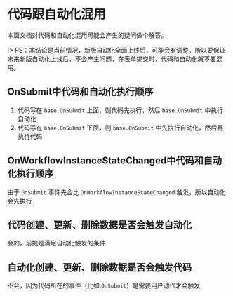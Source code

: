 # 代码跟自动化混用

本篇文档对代码和自动化混用可能会产生的疑问做个解答。

!> PS：本结论是当前情况，新版自动化全面上线后，可能会有调整。所以要保证未来新版自动化上线后，不会产生问题，在表单提交时，代码和自动化就不要混用。


## OnSubmit中代码和自动化执行顺序

1. 代码写在 ```base.OnSubmit``` 上面，则代码先执行，然后 ```base.OnSubmit``` 中执行自动化
2. 代码写在 ```base.OnSubmit``` 下面，则 ```base.OnSubmit``` 中先执行自动化，然后再执行代码


## OnWorkflowInstanceStateChanged中代码和自动化执行顺序

由于 ```OnSubmit``` 事件先会比 ```OnWorkflowInstanceStateChanged``` 触发，所以自动化会先执行


## 代码创建、更新、删除数据是否会触发自动化

会的，前提是满足自动化触发的条件


## 自动化创建、更新、删除数据是否会触发代码

不会，因为代码所在的事件（比如:```OnSubmit```）是需要用户动作才会触发